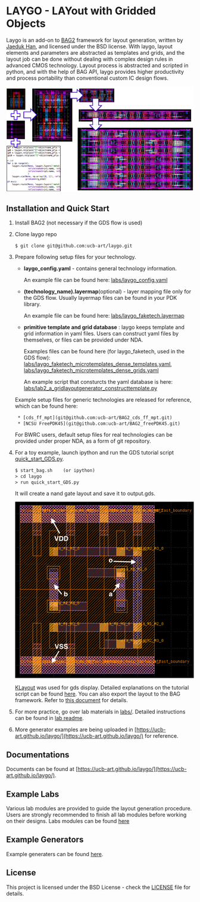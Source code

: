 # LAYGO - LAYout with Gridded Objects 

Laygo is an add-on to [BAG2](https://github.com/pkerichang/BAG_framework)
framework for layout generation, written by [Jaeduk Han](https://jdhan.github.io/),
and licensed under the BSD license.
With laygo, layout elements and parameters are abstracted as templates
and grids, and the layout job can be done without dealing with complex
design rules in advanced CMOS technology.
Layout process is abstracted and scripted in python, and with the help
of BAG API, laygo provides higher productivity and process portability
than conventional custom IC design flows.

![laygo](images/laygo_concept.png)

## Installation and Quick Start
1. Install BAG2 (not necessary if the GDS flow is used)
2. Clone laygo repo
    ```
    $ git clone git@github.com:ucb-art/laygo.git
    ```
3. Prepare following setup files for your technology.
    * **laygo_config.yaml** - contains general technology information.

        An example file can be found here: [labs/laygo_config.yaml](https://github.com/ucb-art/laygo/blob/master/labs/laygo_config.yaml)
    * **(technology_name).layermap**(optional) - layer mapping file only
    for the GDS flow. Usually layermap files can be found in your PDK
    library.

        An example file can be found here: [labs/laygo_faketech.layermap](https://github.com/ucb-art/laygo/blob/master/labs/laygo_faketech.layermap)
    * **primitive template and grid database** : laygo keeps template
    and grid information in yaml files. Users can construct yaml files
    by themselves, or files can be provided under NDA.

        Examples files can be found here (for laygo_faketech, used in the GDS flow):
        [labs/laygo_faketech_microtemplates_dense_templates.yaml](https://github.com/ucb-art/laygo/blob/master/labs/laygo_faketech_microtemplates_dense_templates.yaml),
        [labs/laygo_faketech_microtemplates_dense_grids.yaml](https://github.com/ucb-art/laygo/blob/master/labs/laygo_faketech_microtemplates_dense_grids.yaml)

        An example script that consturcts the yaml database is here:
        [labs/lab2_a_gridlayoutgenerator_constructtemplate.py](https://github.com/ucb-art/laygo/blob/master/labs/lab2_a_gridlayoutgenerator_constructtemplate.py)

    Example setup files for generic technologies are released for
    reference, which can be found here:

        * [cds_ff_mpt](git@github.com:ucb-art/BAG2_cds_ff_mpt.git)
        * [NCSU FreePDK45](git@github.com:ucb-art/BAG2_freePDK45.git)

    For BWRC users, default setup files for real technologies can be
    provided under proper NDA, as a form of git repository.

4. For a toy example, launch ipython and run the GDS tutorial script
    [quick_start_GDS.py](https://github.com/ucb-art/laygo/blob/master/quick_start_GDS.py).
    ```
    $ start_bag.sh    (or ipython)
    > cd laygo
    > run quick_start_GDS.py
    ```
    It will create a nand gate layout and save it to output.gds.

    ![qs_nand](images/laygo_quickstart.png)

    [KLayout](http://www.klayout.de/) was used for gds display. Detailed
    explanations on the tutorial script can be found
    [here](https://ucb-art.github.io/laygo/tutorial/tutorial_GDS.html).
    You can also export the layout to the BAG framework. Refer to
    [this document](https://ucb-art.github.io/laygo/tutorial/tutorial_BAG.html)
    for details.

5. For more practice, go over lab materials in [labs/](https://github.com/ucb-art/laygo/tree/master/labs).
Detailed instructions can be found in [lab readme](docs/labs.md).

6. More generator examples are being uploaded in [https://ucb-art.github.io/laygo/](https://ucb-art.github.io/laygo/) for reference.

## Documentations
Documents can be found at [https://ucb-art.github.io/laygo/](https://ucb-art.github.io/laygo/).

## Example Labs
Various lab modules are provided to guide the layout generation
procedure. Users are strongly recommended to finish all lab modules
before working on their designs. Labs modules can be found [here](docs/labs.md)

## Example Generators
Example generaters can be found [here](docs/generators.md).

## License
This project is licensed under the BSD License - check the
[LICENSE](LICENSE) file for details.

